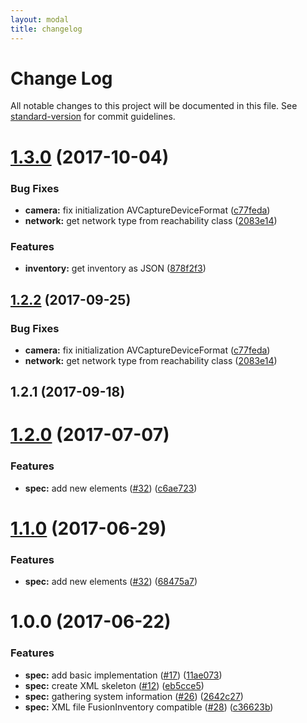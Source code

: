 ```yaml
---
layout: modal
title: changelog
---
```

# Change Log

All notable changes to this project will be documented in this file. See [standard-version](https://github.com/conventional-changelog/standard-version) for commit guidelines.

<a name="1.3.0"></a>
# [1.3.0](https://github.com/flyve-mdm/flyve-mdm-ios-inventory/compare/1.2.1...v1.3.0) (2017-10-04)


### Bug Fixes

* **camera:** fix initialization AVCaptureDeviceFormat ([c77feda](https://github.com/flyve-mdm/flyve-mdm-ios-inventory/commit/c77feda))
* **network:** get network type from reachability class ([2083e14](https://github.com/flyve-mdm/flyve-mdm-ios-inventory/commit/2083e14))


### Features

* **inventory:** get inventory as JSON ([878f2f3](https://github.com/flyve-mdm/flyve-mdm-ios-inventory/commit/878f2f3))



<a name="1.2.2"></a>
## [1.2.2](https://github.com/flyve-mdm/flyve-mdm-ios-inventory/compare/1.2.1...v1.2.2) (2017-09-25)


### Bug Fixes

* **camera:** fix initialization AVCaptureDeviceFormat ([c77feda](https://github.com/flyve-mdm/flyve-mdm-ios-inventory/commit/c77feda))
* **network:** get network type from reachability class ([2083e14](https://github.com/flyve-mdm/flyve-mdm-ios-inventory/commit/2083e14))



<a name="1.2.1"></a>
## 1.2.1 (2017-09-18)



<a name="1.2.0"></a>
# [1.2.0](https://github.com/flyve-mdm/flyve-mdm-ios-inventory/compare/1.0.0...v1.2.0) (2017-07-07)


### Features

* **spec:** add new elements  ([#32](https://github.com/flyve-mdm/flyve-mdm-ios-inventory/issues/32)) ([c6ae723](https://github.com/flyve-mdm/flyve-mdm-ios-inventory/commit/c6ae723))



<a name="1.1.0"></a>
# [1.1.0](https://github.com/flyve-mdm/flyve-mdm-ios-inventory/compare/1.0.0...v1.1.0) (2017-06-29)


### Features

* **spec:** add new elements  ([#32](https://github.com/flyve-mdm/flyve-mdm-ios-inventory/issues/32)) ([68475a7](https://github.com/flyve-mdm/flyve-mdm-ios-inventory/commit/68475a7))



<a name="1.0.0"></a>
# 1.0.0 (2017-06-22)


### Features

* **spec:** add basic implementation  ([#17](https://github.com/flyve-mdm/flyve-mdm-ios-inventory/issues/17)) ([11ae073](https://github.com/flyve-mdm/flyve-mdm-ios-inventory/commit/11ae073))
* **spec:** create XML skeleton ([#12](https://github.com/flyve-mdm/flyve-mdm-ios-inventory/issues/12)) ([eb5cce5](https://github.com/flyve-mdm/flyve-mdm-ios-inventory/commit/eb5cce5))
* **spec:** gathering system information ([#26](https://github.com/flyve-mdm/flyve-mdm-ios-inventory/issues/26)) ([2642c27](https://github.com/flyve-mdm/flyve-mdm-ios-inventory/commit/2642c27))
* **spec:** XML file FusionInventory compatible ([#28](https://github.com/flyve-mdm/flyve-mdm-ios-inventory/issues/28)) ([c36623b](https://github.com/flyve-mdm/flyve-mdm-ios-inventory/commit/c36623b))
